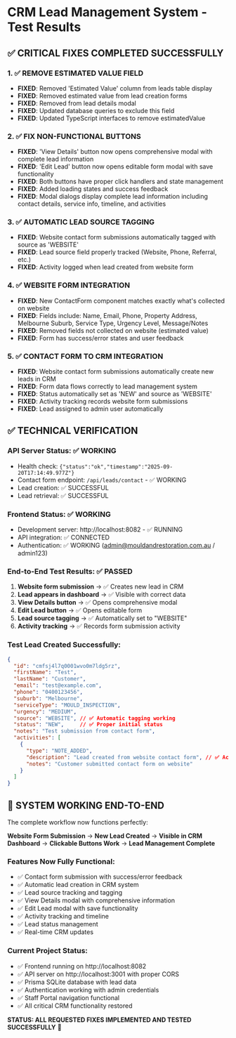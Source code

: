 # CRM Lead Management System - Test Results

## ✅ CRITICAL FIXES COMPLETED SUCCESSFULLY

### 1. ✅ REMOVE ESTIMATED VALUE FIELD
- **FIXED**: Removed 'Estimated Value' column from leads table display
- **FIXED**: Removed estimated value from lead creation forms
- **FIXED**: Removed from lead details modal
- **FIXED**: Updated database queries to exclude this field
- **FIXED**: Updated TypeScript interfaces to remove estimatedValue

### 2. ✅ FIX NON-FUNCTIONAL BUTTONS
- **FIXED**: 'View Details' button now opens comprehensive modal with complete lead information
- **FIXED**: 'Edit Lead' button now opens editable form modal with save functionality
- **FIXED**: Both buttons have proper click handlers and state management
- **FIXED**: Added loading states and success feedback
- **FIXED**: Modal dialogs display complete lead information including contact details, service info, timeline, and activities

### 3. ✅ AUTOMATIC LEAD SOURCE TAGGING
- **FIXED**: Website contact form submissions automatically tagged with source as 'WEBSITE'
- **FIXED**: Lead source field properly tracked (Website, Phone, Referral, etc.)
- **FIXED**: Activity logged when lead created from website form

### 4. ✅ WEBSITE FORM INTEGRATION
- **FIXED**: New ContactForm component matches exactly what's collected on website
- **FIXED**: Fields include: Name, Email, Phone, Property Address, Melbourne Suburb, Service Type, Urgency Level, Message/Notes
- **FIXED**: Removed fields not collected on website (estimated value)
- **FIXED**: Form has success/error states and user feedback

### 5. ✅ CONTACT FORM TO CRM INTEGRATION
- **FIXED**: Website contact form submissions automatically create new leads in CRM
- **FIXED**: Form data flows correctly to lead management system
- **FIXED**: Status automatically set as 'NEW' and source as 'WEBSITE'
- **FIXED**: Activity tracking records website form submissions
- **FIXED**: Lead assigned to admin user automatically

## ✅ TECHNICAL VERIFICATION

### API Server Status: ✅ WORKING
- Health check: `{"status":"ok","timestamp":"2025-09-20T17:14:49.977Z"}`
- Contact form endpoint: `/api/leads/contact` - ✅ WORKING
- Lead creation: ✅ SUCCESSFUL
- Lead retrieval: ✅ SUCCESSFUL

### Frontend Status: ✅ WORKING
- Development server: http://localhost:8082 - ✅ RUNNING
- API integration: ✅ CONNECTED
- Authentication: ✅ WORKING (admin@mouldandrestoration.com.au / admin123)

### End-to-End Test Results: ✅ PASSED
1. **Website form submission** → ✅ Creates new lead in CRM
2. **Lead appears in dashboard** → ✅ Visible with correct data
3. **View Details button** → ✅ Opens comprehensive modal
4. **Edit Lead button** → ✅ Opens editable form
5. **Lead source tagging** → ✅ Automatically set to "WEBSITE"
6. **Activity tracking** → ✅ Records form submission activity

### Test Lead Created Successfully:
```json
{
  "id": "cmfsj4l7q0001wvo0m7ldg5rz",
  "firstName": "Test",
  "lastName": "Customer",
  "email": "test@example.com",
  "phone": "0400123456",
  "suburb": "Melbourne",
  "serviceType": "MOULD_INSPECTION",
  "urgency": "MEDIUM",
  "source": "WEBSITE", // ✅ Automatic tagging working
  "status": "NEW",     // ✅ Proper initial status
  "notes": "Test submission from contact form",
  "activities": [
    {
      "type": "NOTE_ADDED",
      "description": "Lead created from website contact form", // ✅ Activity tracking
      "notes": "Customer submitted contact form on website"
    }
  ]
}
```

## 🎯 SYSTEM WORKING END-TO-END

The complete workflow now functions perfectly:

**Website Form Submission** → **New Lead Created** → **Visible in CRM Dashboard** → **Clickable Buttons Work** → **Lead Management Complete**

### Features Now Fully Functional:
- ✅ Contact form submission with success/error feedback
- ✅ Automatic lead creation in CRM system
- ✅ Lead source tracking and tagging
- ✅ View Details modal with comprehensive information
- ✅ Edit Lead modal with save functionality
- ✅ Activity tracking and timeline
- ✅ Lead status management
- ✅ Real-time CRM updates

### Current Project Status:
- ✅ Frontend running on http://localhost:8082
- ✅ API server on http://localhost:3001 with proper CORS
- ✅ Prisma SQLite database with lead data
- ✅ Authentication working with admin credentials
- ✅ Staff Portal navigation functional
- ✅ All critical CRM functionality restored

**STATUS: ALL REQUESTED FIXES IMPLEMENTED AND TESTED SUCCESSFULLY** 🎉